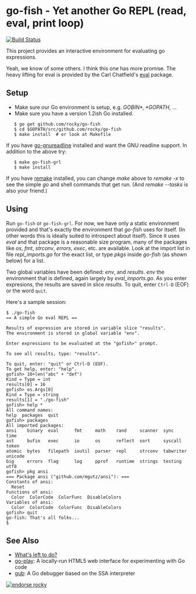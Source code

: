 go-fish - Yet another Go REPL (read, eval, print loop)
============================================================================

[![Build Status](https://travis-ci.org/rocky/go-fish.png)](https://travis-ci.org/rocky/go-fish)

This project provides an interactive environment for evaluating go
expressions.

Yeah, we know of some others. I think this one has more promise. The
heavy lifting for eval is provided by the Carl Chatfield's
[eval](https://github.com/0xfaded/eval) package.

Setup
-----

* Make sure our Go environment is setup, e.g. *$GOBIN*, *$GOPATH*, ...
* Make sure you have a version 1.2ish Go installed.

```
   $ go get github.com/rocky/go-fish
   $ cd $GOPATH/src/github.com/rocky/go-fish
   $ make install  # or look at Makefile
```

If you have
[go-gnureadline](https://code.google.com/p/go-gnureadline/) installed
and want the GNU readline support. In addition to the above try:

```
   $ make go-fish-grl
   $ make install
```

If you have [remake](https://github.com/rocky/remake) installed, you can change *make* above to *remake -x* to see the simple *go* and shell commands that get run. (And *remake --tasks* is also your friend.)

Using
-----

Run `go-fish` or `go-fish-grl`. For now, we have only a static
environment provided and that's exactly the environment that *go-fish*
uses for itself. (In other words this is ideally suited to introspect
about itself). Since it uses *eval* and that package is a reasonable size program,
many of the packages like *os*, *fmt*, *strconv*, *errors*, *exec*, etc. are
available. Look at the import list in file *repl_imports.go* for the
exact list, or type *pkgs* inside *go-fish* (as shown below) for a list.

Two global variables have been defined: *env*, and *results*. *env*
the environment that is defined, again largely by
*eval_imports.go*. As you enter expresions, the results are saved in
slice *results*. To quit, enter `Ctrl-D` (EOF) or the word `quit`.

Here's a sample session:

```console
$ ./go-fish
== A simple Go eval REPL ==

Results of expression are stored in variable slice "results".
The environment is stored in global variable "env".

Enter expressions to be evaluated at the "gofish>" prompt.

To see all results, type: "results".

To quit, enter: "quit" or Ctrl-D (EOF).
To get help, enter: "help".
gofish> 10+len("abc" + "def")
Kind = Type = int
results[0] = 16
gofish> os.Args[0]
Kind = Type = string
results[1] = "./go-fish"
gofish> help *
All command names:
help  packages  quit
gofish> packages
All imported packages:
ansi    binary  eval      fmt     math    rand     scanner  sync       time   
ast     bufio   exec      io      os      reflect  sort     syscall    token  
atomic  bytes   filepath  ioutil  parser  repl     strconv  tabwriter  unicode
big     errors  flag      log     pprof   runtime  strings  testing    utf8  
gofish> pkg ansi
=== Package ansi ("github.com/mgutz/ansi"): ===
Constants of ansi:
  Reset
Functions of ansi:
  Color  ColorCode  ColorFunc  DisableColors
Variables of ansi:
  Color  ColorCode  ColorFunc  DisableColors
gofish> quit
go-fish: That's all folks...
$ 
```

See Also
--------

* [What's left to do?](https://github.com/rocky/go-fish/wiki/What%27s-left-to-do%3F)
* [go-play](http://code.google.com/p/go-play): A locally-run HTML5 web interface for experimenting with Go code
* [gub](https://github.com/rocky/ssa-interp): A Go debugger based on the SSA interpreter

[![endorse rocky](https://api.coderwall.com/rocky/endorsecount.png)](https://coderwall.com/rocky)
